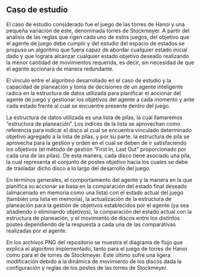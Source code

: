 ## Caso de estudio

El caso de estudio considerado fue el juego de las torres de Hanoi y una pequeña variación de este, denominada torres de Stockmeyer. A partir del análisis de las reglas que rigen cada uno de estos juegos, del objetivo que el agente de juego debe cumplir y del estudio del espacio de estados se propuso un algoritmo que fuera capaz de abordar cualquier estado inicial dado y que lograra alcanzar cualquier estado objetivo deseado realizando la menor cantidad de movimientos requerida, es decir, sin necesidad de que el agente accionara de manera redundante.

El vínculo entre el algoritmo desarrollado en el caso de estudio y la capacidad de planeación y toma de decisiones de un agente inteligente radica en la estructura de datos utilizada para planificar el accionar del agente de juego y gestionar los objetivos del agente a cada momento y ante cada estado frente al cual se encuentre presente dentro del juego.

La estructura de datos utilizada es una lista de pilas, la cual llamaremos “estructura de planeación”. Los índices de la lista se aprovechan como referencia para indicar el disco al cual se encuentra vinculado determinado objetivo agregado a la lista de pilas, y por su parte, la estructura de pila se aprovecha para la gestión y orden en el cual se deben de ir satisfaciendo los objetivos (el método de gestión “First In, Last Out” proporcionado por cada una de las pilas). De esta manera, cada disco tiene asociado una pila, la cual representa el conjunto de postes objetivo hacia los cuales se debe de trasladar dicho disco a lo largo del desarrollo del juego.

En términos generales, el comportamiento del agente y la manera en la que planifica su accionar se basa en la comparación del estado final deseado (almacenado en memoria como una lista) con el estado actual del juego (también una lista en memoria), la actualización de la estructura de planeación para la gestión de objetivos establecidos por el agente (ya sea añadiendo o eliminando objetivos), la comparación del estado actual con la estructura de planeación, y el movimiento de discos entre los distintos postes dependiendo de la respuesta a cada una de las comparativas realizadas por el agente.

En los archivos PNG del repositorio se muestra el diagrama de flujo que explica el algoritmo implementado, tanto para el juego de torres de Hanoi como para el de torres de Stockmeyer. Este último sufre una ligera modificación debido a la dinámica de movimiento de los discos dada la configuración y reglas de los postes de las torres de Stockmeyer.
